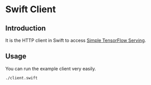 
# Swift Client

## Introduction

It is the HTTP client in Swift to access [Simple TensorFlow Serving](https://github.com/tobegit3hub/simple_tensorflow_serving).

## Usage

You can run the example client very easily.

```bash
./client.swift
```
